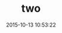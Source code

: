 ---
layout: post
title:  "two"
date:   2015-10-13 10:53:22
categories: jekyll update
image: ./images/potatoes.jpg
type: placecard
---